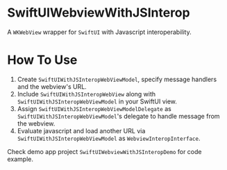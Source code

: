 # SwiftUIWebviewWithJSInterop
A `WKWebView` wrapper for `SwiftUI` with Javascript interoperability.

# How To Use
1. Create `SwiftUIWithJSInteropWebViewModel`, specify message handlers and the webview's URL.
2. Include `SwiftUIWithJSInteropWebView` along with `SwiftUIWithJSInteropWebViewModel` in your SwiftUI view.
3. Assign `SwiftUIWithJSInteropWebViewModelDelegate` as `SwiftUIWithJSInteropWebViewModel`'s delegate to handle message from the webview.
4. Evaluate javascript and load another URL via `SwiftUIWithJSInteropWebViewModel` as `WebviewInteropInterface`.

Check demo app project `SwiftUIWebviewWithJSInteropDemo` for code example.
